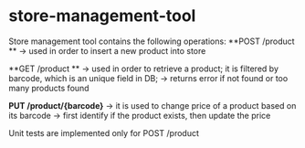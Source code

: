 # store-management-tool

Store management tool contains the following operations:
**POST /product **
-> used in order to insert a new product into store

**GET /product **
-> used in order to retrieve a product; it is filtered by barcode, which is an unique field in DB; 
-> returns error if not found or too many products found

**PUT /product/{barcode}**
-> it is used to change price of a product based on its barcode
-> first identify if the product exists, then update the price

Unit tests are implemented only for POST /product 

